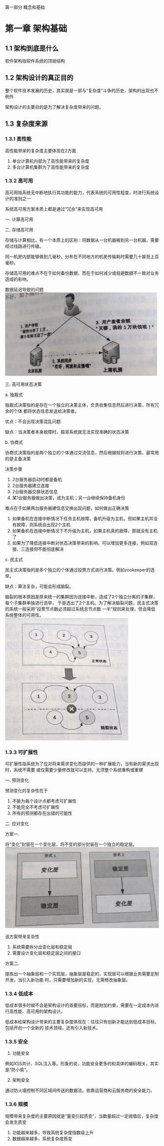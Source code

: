第一部分 概念和基础
# 第一章 架构基础
## 1.1 架构到底是什么
软件架构指软件系统的顶层结构
## 1.2 架构设计的真正目的
整个软件技术发展的历史，其实就是一部与“复杂度”斗争的历史，架构的出现也不例外

架构设计的主要目的是为了解决复杂度带来的问题。
## 1.3 复杂度来源
### 1.3.1 高性能
高性能带来的复杂度主要体现在2方面
1. 单台计算机内部为了高性能带来的复杂度
2. 多台计算机集群为了高性能带来的复杂度

### 1.3.2 高可用
高可用指系统无中断地执行其功能的能力，代表系统的可用性程度，时进行系统设计的准则之一

系统高可用方案本质上都是通过“冗余”来实现高可用

一. 计算高可用

二. 存储高可用

存储与计算相比，有一个本质上的区别：将数据从一台机器搬到另一台机器，需要经过线路进行传输。

同一机房内部能够做到几毫秒，分布在不同地方的机房传输耗时需要几十甚至上百毫秒。

存储高可用的难点不在于如何备份数据，而在于如何减少或规避数据不一致对业务造成的影响。

数据延迟导致的问题
![img.png](img/1-1.png)

三. 高可用状态决策

a. 独裁式

独裁式决策指的是存在一个独立的决策主体，负责收集信息然后进行决策，所有冗余的个体
都将状态信息发送给决策者。

优点：不会出现决策混乱问题

缺点：当决策者本身故障时，振哥系统就无法实现准确的状态决策

b. 协商式

协商式决策指的是两个独立的个体通过交流信息，然后根据规则进行决策，最常用的是主备决策

决策步骤
1. 2台服务器启动时都是备机
2. 2台服务器建立连接
3. 2台服务器交换状态信息
4. 某1台服务器做出决策，成为主机；另一台继续保持备机身份

难点在于如果两台服务器建信息交换出现问题，如何做出正确决策
1. 如果备机在连接中断情况下任务主机故障，备机升级为主机，但如果主机并没有故障，则系统会出现2个主机
2. 如果备机在连接中断情况下不升级为主机，如果主机真的故障，那就没有主机了
3. 如果为了降低连接中断对状态决策带来的影响，可以增加更多连接，例如双连接、三连接但不能彻底解决

c. 民主式

民主式决策指的是多个独立的个体通过投票方式进行决策。例如zookeeper的选举。

缺点：算法复杂，可能会形成脑裂。

脑裂的根本原因是原来统一的集群因为连接中断，造成了2个独立分离的子集群，每个子集群单独进行选举，
于是选出了2个主机。为了解决脑裂问题，民主式决策的系统一般采用“投票节点数必须超过系统总节点数
一半”规则来处理，但会降低系统整体的可用性。
![img.png](img/1-2.png)

### 1.3.3 可扩展性
可扩展性指系统为了应对将来需求变化而提供的一种扩展能力，当有新的需求出现时，系统不需要
或仅需要少量修改就可以支持，无须整个系统重构或重建

一. 预测变化

预测变化的复杂性在于
1. 不能为每个设计点都考虑可扩展性
2. 不能完全不考虑可扩展性
3. 所有的预测都存在出错的可能性

二. 应对变化

方案一. 

将“变化”封窗在一个变化层，将不变的部分封装在一个独立的稳定层。
![img.png](img/1-3.png)

该方案带来复杂性
1. 系统需要拆分出变化层和稳定层
2. 需要设计变化层和稳定层之间的接口

方案二. 

提炼出一个抽象层和一个实现层，抽象层是稳定的，实现层可以根据业务需要定制开发，当引入新功能
时，只需要增加新的实现，无需修改抽象层。

### 1.3.4 低成本
低成本很多时候不会是架构设计的首要目标，而是附加约束，需要在一定成本内进行高性能、高可用的架构设计。

低成本给架构设计带来的主要复杂度体现在：往往只有创新才能达到低成本目标。包括开创一个全新的
技术领域，还有引入新技术。

### 1.3.5 安全
1. 功能安全

例如XSS共计、SQL注入等。形象的说，功能安全更多的和具体的编码相关，其实是“防小偷”。

2. 架构安全

通过防火墙控制不同区域间传送的数据流。依靠运营商和云服务商的安全能力。

### 1.3.6 规模
规模带来复杂度的主要原因就是“量变引起质变”，当数量超过一定阈值后，复杂度会发生质变

1. 功能越来越多，导致系统复杂度指数级上升
2. 数据越来越多，系统复杂度质变













